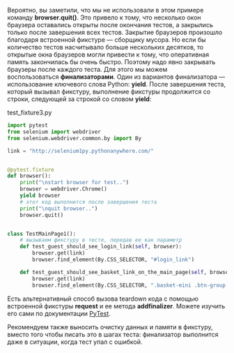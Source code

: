 Вероятно, вы заметили, что мы не использовали в этом примере команду **browser.quit()**. Это привело к тому, что несколько окон браузера оставались открыты после окончания тестов, а закрылись только после завершения всех тестов. Закрытие браузеров произошло благодаря встроенной фикстуре — сборщику мусора. Но если бы количество тестов насчитывало больше нескольких десятков, то открытые окна браузеров могли привести к тому, что оперативная память закончилась бы очень быстро. Поэтому надо явно закрывать браузеры после каждого теста. Для этого мы можем воспользоваться **финализаторами**. Один из вариантов финализатора — использование ключевого слова Python: **yield**. После завершения теста, который вызывал фикстуру, выполнение фикстуры продолжится со строки, следующей за строкой со словом **yield**:

test_fixture3.py

```python
import pytest
from selenium import webdriver
from selenium.webdriver.common.by import By

link = "http://selenium1py.pythonanywhere.com/"


@pytest.fixture
def browser():
    print("\nstart browser for test..")
    browser = webdriver.Chrome()
    yield browser
    # этот код выполнится после завершения теста
    print("\nquit browser..")
    browser.quit()


class TestMainPage1():
    # вызываем фикстуру в тесте, передав ее как параметр
    def test_guest_should_see_login_link(self, browser):
        browser.get(link)
        browser.find_element(By.CSS_SELECTOR, "#login_link")

    def test_guest_should_see_basket_link_on_the_main_page(self, browser):
        browser.get(link)
        browser.find_element(By.CSS_SELECTOR, ".basket-mini .btn-group > a")
```

Есть альтернативный способ вызова teardown кода с помощью встроенной фикстуры **request** и ее метода **addfinalizer**. Можете изучить его сами по документации [PyTest](https://docs.pytest.org/en/latest/how-to/fixtures.html#adding-finalizers-directly). 

Рекомендуем также выносить очистку данных и памяти в фикстуру, вместо того чтобы писать это в шагах теста: финализатор выполнится даже в ситуации, когда тест упал с ошибкой.